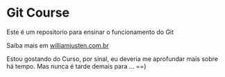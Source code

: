 # Git Course

Este é um repositorio para ensinar o funcionamento do Git



Saiba mais em [williamjusten.com.br](http://williamjusten.com.br)



Estou gostando do Curso, por sinal, eu deveria me aprofundar mais 
sobre há tempo. Mas nunca é tarde demais para ... ==)

